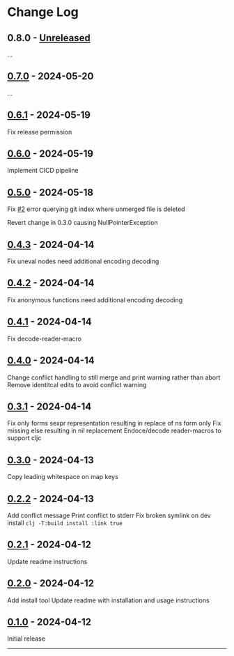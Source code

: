 # Change Log

## 0.8.0 - [Unreleased]

...

## [0.7.0] - 2024-05-20

...

## [0.6.1] - 2024-05-19

Fix release permission

## [0.6.0] - 2024-05-19

Implement CICD pipeline

## [0.5.0] - 2024-05-18

Fix [#2](https://github.com/kurtharriger/clj-mergetool/issues/2) error querying git index where unmerged file is deleted

Revert change in 0.3.0 causing NullPointerException


## [0.4.3] - 2024-04-14

Fix uneval nodes need additional encoding decoding

## [0.4.2] - 2024-04-14

Fix anonymous functions need additional encoding decoding

## [0.4.1] - 2024-04-14

Fix decode-reader-macro

## [0.4.0] - 2024-04-14

Change conflict handling to still merge and print warning rather than abort
Remove identitcal edits to avoid conflict warning

## [0.3.1] - 2024-04-14

Fix only forms sexpr representation resulting in replace of ns form only
Fix missing else resulting in nil replacement
Endoce/decode reader-macros to support cljc

## [0.3.0] - 2024-04-13

Copy leading whitespace on map keys

## [0.2.2] - 2024-04-13

Add conflict message
Print conflict to stderr
Fix broken symlink on dev install `clj -T:build install :link true`

## [0.2.1] - 2024-04-12

Update readme instructions

## [0.2.0] - 2024-04-12

Add install tool
Update readme with installation and usage instructions

## [0.1.0] - 2024-04-12

Initial release

---

[Unreleased]: https://github.com/kurtharriger/clj-mergetool/compare/0.7.0...HEAD
[0.7.0]: https://github.com/kurtharriger/clj-mergetool/compare/0.6.1...0.7.0
[0.6.1]: https://github.com/kurtharriger/clj-mergetool/compare/0.6.0...0.6.1
[0.6.0]: https://github.com/kurtharriger/clj-mergetool/compare/0.5.0...0.6.0
[0.5.0]: https://github.com/kurtharriger/clj-mergetool/compare/0.4.3...0.5.0
[0.4.3]: https://github.com/kurtharriger/clj-mergetool/compare/0.4.2...0.4.3
[0.4.2]: https://github.com/kurtharriger/clj-mergetool/compare/0.4.1...0.4.2
[0.4.1]: https://github.com/kurtharriger/clj-mergetool/compare/0.4.0...0.4.1
[0.4.0]: https://github.com/kurtharriger/clj-mergetool/compare/0.3.1...0.4.0
[0.3.1]: https://github.com/kurtharriger/clj-mergetool/compare/0.3.0...0.3.1
[0.3.0]: https://github.com/kurtharriger/clj-mergetool/compare/0.2.2...0.3.0
[0.2.2]: https://github.com/kurtharriger/clj-mergetool/compare/0.2.1...0.2.2
[0.2.1]: https://github.com/kurtharriger/clj-mergetool/compare/0.2.0...0.2.1
[0.2.0]: https://github.com/kurtharriger/clj-mergetool/compare/0.1.0...0.2.0
[0.1.0]: https://github.com/kurtharriger/clj-mergetool/compare/0.0.0...0.1.0
